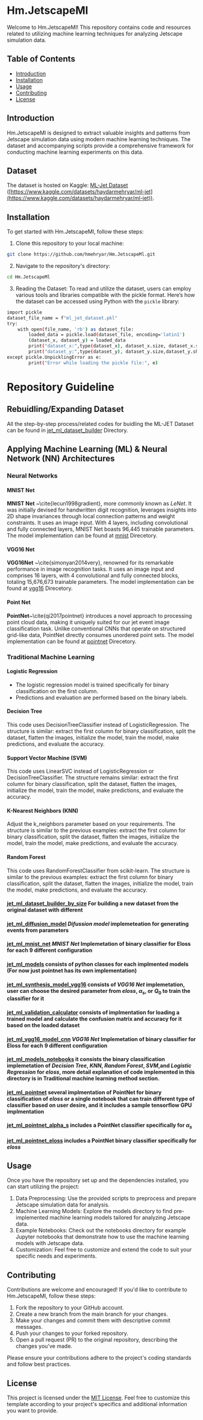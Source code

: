 # Hm.JetscapeMl

Welcome to Hm.JetscapeMl! This repository contains code and resources related to utilizing machine learning techniques for analyzing Jetscape simulation data.

## Table of Contents

- [Introduction](#introduction)
- [Installation](#installation)
- [Usage](#usage)
- [Contributing](#contributing)
- [License](#license)

## Introduction

Hm.JetscapeMl is designed to extract valuable insights and patterns from Jetscape simulation data using modern machine learning techniques. The dataset and accompanying scripts provide a comprehensive framework for conducting machine learning experiments on this data.

## Dataset
The dataset is hosted on Kaggle: [ML-Jet Dataset](https://www.kaggle.com/datasets/haydarmehryar/ml-jet) ([https://www.kaggle.com/datasets/haydarmehryar/ml-jet](https://www.kaggle.com/datasets/haydarmehryar/ml-jet)).



## Installation

To get started with Hm.JetscapeMl, follow these steps:

1. Clone this repository to your local machine:

```bash
git clone https://github.com/hmehryar/Hm.JetscapeMl.git
```

2. Navigate to the repository's directory:

```bash
cd Hm.JetscapeMl
```

3. Reading the Dataset: To read and utilize the dataset, users can employ various tools and libraries compatible with the pickle format. Here’s how the dataset can be accessed using Python with the `pickle` library:

```bash
import pickle
dataset_file_name = f"ml_jet_dataset.pkl"
try:
    with open(file_name, 'rb') as dataset_file:
        loaded_data = pickle.load(dataset_file, encoding='latin1')
        (dataset_x, dataset_y) = loaded_data
        print("dataset_x:",type(dataset_x), dataset_x.size, dataset_x.shape)
        print("dataset_y:",type(dataset_y), dataset_y.size,dataset_y.shape)
except pickle.UnpicklingError as e:
        print("Error while loading the pickle file:", e)
```
# Repository Guideline
## Rebuidling/Expanding Dataset
All the step-by-step process/related codes for buidling the ML-JET Dataset can be found in [jet_ml_dataset_builder](https://github.com/hmehryar/Hm.JetscapeMl/tree/main/jet_ml_dataset_builder) Directory. 

## Applying Machine Learning (ML) & Neural Network (NN) Architectures
### Neural Networks
#### MNIST Net
**MNIST Net** ~\cite{lecun1998gradient}, more commonly known as *LeNet*. It was initially devised for handwritten digit recognition, leverages insights into 2D shape invariances through local connection patterns and weight constraints. It uses an image input. With 4 layers, including convolutional and fully connected layers, MNIST Net boasts 96,445 trainable parameters. The model implementation can be found at [mnist]() Direcetory.

#### VGG16 Net
**VGG16Net** ~\cite{simonyan2014very}, renowned for its remarkable performance in image recognition tasks. It uses an image input and comprises 16 layers, with 4 convolutional and fully connected blocks, totaling 15,676,673 trainable parameters. The model implementation can be found at [vgg16]() Direcetory.

#### Point Net
**PointNet**~\cite{qi2017pointnet} introduces a novel approach to processing point cloud data, making it uniquely suited for our jet event image classification task. Unlike conventional CNNs that operate on structured grid-like data, PointNet directly consumes unordered point sets. The model implementation can be found at [pointnet]() Direcetory.
### Traditional Machine Learning
#### Logistic Regression
- The logistic regression model is trained specifically for binary classification on the first column.
- Predictions and evaluation are performed based on the binary labels.

#### Decision Tree
This code uses DecisionTreeClassifier instead of LogisticRegression. The structure is similar: extract the first column for binary classification, split the dataset, flatten the images, initialize the model, train the model, make predictions, and evaluate the accuracy. 

#### Support Vector Machine (SVM)
This code uses LinearSVC instead of LogisticRegression or DecisionTreeClassifier. The structure remains similar: extract the first column for binary classification, split the dataset, flatten the images, initialize the model, train the model, make predictions, and evaluate the accuracy. 

#### K-Nearest Neighbors (KNN)
Adjust the k_neighbors parameter based on your requirements. The structure is similar to the previous examples: extract the first column for binary classification, split the dataset, flatten the images, initialize the model, train the model, make predictions, and evaluate the accuracy.

#### Random Forest
This code uses RandomForestClassifier from scikit-learn. The structure is similar to the previous examples: extract the first column for binary classification, split the dataset, flatten the images, initialize the model, train the model, make predictions, and evaluate the accuracy. 

 #### [jet_ml_dataset_builder_by_size](jet_ml_dataset_builder_by_size) For building a new dataset from the original dataset with different

 #### [jet_ml_diffusion_model](jet_ml_diffusion_model) *Difussion model* implemeteation for generating events from parameters

 #### [jet_ml_mnist_net](jet_ml_mnist_net) *MNIST Net* Implemetation of binary classifier for Eloss for each 9 different configuration

 #### [jet_ml_models](jet_ml_models) consists of python classes for each implmented models (For now just pointnet has its own implementation)

 #### [jet_ml_synthesis_model_vgg16](jet_ml_synthesis_model_vgg16) consists of *VGG16 Net* implemetation, user can choose the desired parameter from $eloss$, $\alpha_s$, or $Q_0$ to train the classifier for it
 #### [jet_ml_validation_calculator](jet_ml_validation_calculator) consists of implmentation for loading a trained model and calculate the confusion matrix and accuracy for it based on the loaded dataset

 #### [jet_ml_vgg16_model_cnn](jet_ml_vgg16_model_cnn) *VGG16 Net* Implemetation of binary classifier for Eloss for each 9 different configuration
 #### [jet_ml_models_notebooks](jet_ml_models_notebooks) it consists the binary classification implemetation of *Decision Tree*, *KNN*, *Random Forest*, *SVM*,and *Logistic Regression* for $eloss$, more detail explanation of code implemented in this directory is in Traditional machine learning method section.
 #### [jet_ml_pointnet](jet_ml_pointnet) several implmentation of PointNet for binary classification of $eloss$ or a single notebook that can train different type of classifier based on user desire, and it includes a sample tensorflow GPU implmentation 
 #### [jet_ml_pointnet_alpha_s](jet_ml_pointnet_alpha_s) includes a PointNet classifier specifically for $\alpha_s$
 #### [jet_ml_pointnet_eloss](jet_ml_pointnet_eloss) includes a PointNet binary classifier specifically for $eloss$
 #### []()
 #### []()
 #### []()

## Usage
Once you have the repository set up and the dependencies installed, you can start utilizing the project:
1. Data Preprocessing: Use the provided scripts to preprocess and prepare Jetscape simulation data for analysis.
2. Machine Learning Models: Explore the models directory to find pre-implemented machine learning models tailored for analyzing Jetscape data.
3. Example Notebooks: Check out the notebooks directory for example Jupyter notebooks that demonstrate how to use the machine learning models with Jetscape data.
4. Customization: Feel free to customize and extend the code to suit your specific needs and experiments.

   
## Contributing
Contributions are welcome and encouraged! If you'd like to contribute to Hm.JetscapeMl, follow these steps:

1. Fork the repository to your GitHub account.
2. Create a new branch from the main branch for your changes.
3. Make your changes and commit them with descriptive commit messages.
4. Push your changes to your forked repository.
5. Open a pull request (PR) to the original repository, describing the changes you've made.
   
Please ensure your contributions adhere to the project's coding standards and follow best practices.

## License
This project is licensed under the [MIT License](https://github.com/hmehryar/Hm.JetscapeMl/blob/main/LICENSE).
Feel free to customize this template according to your project's specifics and additional information you want to provide.

